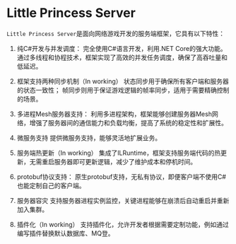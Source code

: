 # Little Princess Server

`Little Princess Server`是面向网络游戏开发的服务端框架，它具有以下特性：

1. 纯C#开发与并发调度：
   完全使用C#语言开发，利用.NET Core的强大功能。
   通过多线程和协程技术，框架实现了高效的并发任务调度，确保了高吞吐量和低延迟。

3. 框架支持两种同步机制（In working）
   状态同步用于确保所有客户端和服务器的状态一致性；
   帧同步则用于保证游戏逻辑的帧率同步，适用于需要精确控制的场景。

4. 多进程Mesh服务器支持：
   利用多进程架构，框架能够创建服务器Mesh网络，增强了服务器间的通信能力和负载均衡，提高了系统的稳定性和扩展性。

5. 微服务支持
   提供微服务支持，能够灵活地扩展业务。

6. 服务端热更新（In working）
   集成了ILRuntime，框架支持服务端代码的热更新，无需重启服务器即可更新逻辑，减少了维护成本和停机时间。
   
7. protobuf协议支持：
   原生protobuf支持，无私有协议，即便客户端不使用C#也能定制自己的客户端。

8. 服务器容灾
   支持服务器进程实例监控，关键进程能够在崩溃后自动重启并重新加入集群。

9. 插件化（In working）
   支持插件化，允许开发者根据需要定制功能，例如通过编写插件替换默认数据库、MQ登。
